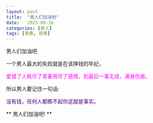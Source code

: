 ```yaml
---
layout: post
title:  "男人们加油吧"
date:   2023-09-16
categories: [男人]
tags: [青春, 感情]  
---
```


男人们加油吧

一个男人最大的失败就是在该挣钱的年纪，

<font color="#ff00ff">爱错了人耗尽了青春用尽了感情，到最后一事无成，满身伤痕。</font>

所以男人要记住一句话:

<font color="#4b0082">没有钱，任何人都瞧不起你这就是事实。</font>

** 男人们加油吧! **

